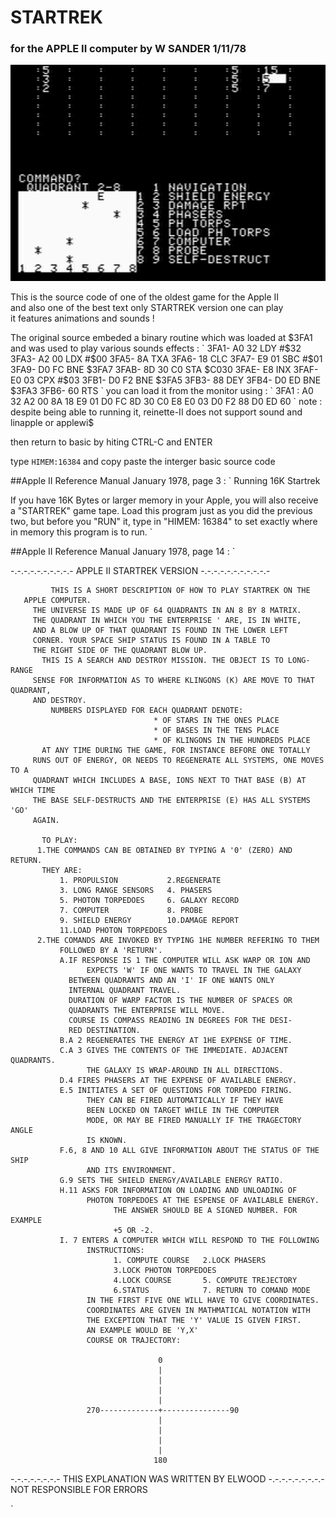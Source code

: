 # STARTREK

### for the APPLE II computer by W SANDER 1/11/78

![screenshoot](startrek.bmp)

This is the source code of one of the oldest game for the Apple II  
and also one of the best text only STARTREK version one can play  
it features animations and sounds !

The original source embeded a binary routine which was loaded at $3FA1 and was used to play various sounds effects :
`
3FA1-   A0 32       LDY   #$32
3FA3-   A2 00       LDX   #$00
3FA5-   8A          TXA
3FA6-   18          CLC
3FA7-   E9 01       SBC   #$01
3FA9-   D0 FC       BNE   $3FA7
3FAB-   8D 30 C0    STA   $C030
3FAE-   E8          INX
3FAF-   E0 03       CPX   #$03
3FB1-   D0 F2       BNE   $3FA5
3FB3-   88          DEY
3FB4-   D0 ED       BNE   $3FA3
3FB6-   60          RTS
`
you can load it from the monitor using :
`
3FA1 : A0 32 A2 00 8A 18 E9 01 D0 FC 8D 30 C0 E8 E0 03 D0 F2 88 D0 ED 60
`
note : despite being able to running it, reinette-II does not support sound and linapple or applewi$

then return to basic by hiting CTRL-C and ENTER

type
`
  HIMEM:16384
`
and copy paste the interger basic source code





##Apple II Reference Manual January 1978, page 3 :
`
Running 16K Startrek

If you have 16K Bytes or larger memory in your Apple, you will also
receive a "STARTREK" game tape. Load this program just as you did
the previous two, but before you "RUN" it, type in "HIMEM: 16384"
to set exactly where in memory this program is to run.
`


##Apple II Reference Manual January 1978, page 14 :
`

-.-.-.-.-.-.-.-.-.-   APPLE II STARTREK VERSION  -.-.-.-.-.-.-.-.-.-.-

             THIS IS A SHORT DESCRIPTION OF HOW TO PLAY STARTREK ON THE
       APPLE COMPUTER.
         THE UNIVERSE IS MADE UP OF 64 QUADRANTS IN AN 8 BY 8 MATRIX.
         THE QUADRANT IN WHICH YOU THE ENTERPRISE ' ARE, IS IN WHITE,
         AND A BLOW UP OF THAT QUADRANT IS FOUND IN THE LOWER LEFT
         CORNER. YOUR SPACE SHIP STATUS IS FOUND IN A TABLE TO
         THE RIGHT SIDE OF THE QUADRANT BLOW UP.
           THIS IS A SEARCH AND DESTROY MISSION. THE OBJECT IS TO LONG-RANGE
         SENSE FOR INFORMATION AS TO WHERE KLINGONS (K) ARE MOVE TO THAT QUADRANT,
         AND DESTROY.
             NUMBERS DISPLAYED FOR EACH QUADRANT DENOTE:
                                    * OF STARS IN THE ONES PLACE
                                    * OF BASES IN THE TENS PLACE
                                    * OF KLINGONS IN THE HUNDREDS PLACE
           AT ANY TIME DURING THE GAME, FOR INSTANCE BEFORE ONE TOTALLY
         RUNS OUT OF ENERGY, OR NEEDS TO REGENERATE ALL SYSTEMS, ONE MOVES TO A
         QUADRANT WHICH INCLUDES A BASE, IONS NEXT TO THAT BASE (B) AT WHICH TIME
         THE BASE SELF-DESTRUCTS AND THE ENTERPRISE (E) HAS ALL SYSTEMS 'GO'
         AGAIN.

           TO PLAY:
          1.THE COMMANDS CAN BE OBTAINED BY TYPING A '0' (ZERO) AND RETURN.
           THEY ARE:
               1. PROPULSION           2.REGENERATE
               3. LONG RANGE SENSORS   4. PHASERS
               5. PHOTON TORPEDOES     6. GALAXY RECORD
               7. COMPUTER             8. PROBE
               9. SHIELD ENERGY        10.DAMAGE REPORT
               11.LOAD PHOTON TORPEDOES
          2.THE COMANDS ARE INVOKED BY TYPING 1HE NUMBER REFERING TO THEM
               FOLLOWED BY A 'RETURN'.
               A.IF RESPONSE IS 1 THE COMPUTER WILL ASK WARP OR ION AND
                     EXPECTS 'W' IF ONE WANTS TO TRAVEL IN THE GALAXY
                 BETWEEN QUADRANTS AND AN 'I' IF ONE WANTS ONLY
                 INTERNAL QUADRANT TRAVEL.
                 DURATION OF WARP FACTOR IS THE NUMBER OF SPACES OR
                 QUADRANTS THE ENTERPRISE WILL MOVE.
                 COURSE IS COMPASS READING IN DEGREES FOR THE DESI-
                 RED DESTINATION.
               B.A 2 REGENERATES THE ENERGY AT 1HE EXPENSE OF TIME.
               C.A 3 GIVES THE CONTENTS OF THE IMMEDIATE. ADJACENT QUADRANTS.
                     THE GALAXY IS WRAP-AROUND IN ALL DIRECTIONS.
               D.4 FIRES PHASERS AT THE EXPENSE OF AVAILABLE ENERGY.
               E.5 INITIATES A SET OF QUESTIONS FOR TORPEDO FIRING.
                     THEY CAN BE FIRED AUTOMATICALLY IF THEY HAVE
                     BEEN LOCKED ON TARGET WHILE IN THE COMPUTER
                     MODE, OR MAY BE FIRED MANUALLY IF THE TRAGECTORY ANGLE
                     IS KNOWN.
               F.6, 8 AND 10 ALL GIVE INFORMATION ABOUT THE STATUS OF THE SHIP
                     AND ITS ENVIRONMENT.
               G.9 SETS THE SHIELD ENERGY/AVAILABLE ENERGY RATIO.
               H.11 ASKS FOR INFORMATION ON LOADING AND UNLOADING OF
                     PHOTON TORPEDOES AT THE ESPENSE OF AVAILABLE ENERGY.
                           THE ANSWER SHOULD BE A SIGNED NUMBER. FOR EXAMPLE
                           +5 OR -2.
               I. 7 ENTERS A COMPUTER WHICH WILL RESPOND TO THE FOLLOWING
                     INSTRUCTIONS:
                           1. COMPUTE COURSE   2.LOCK PHASERS
                           3.LOCK PHOTON TORPEDOES
                           4.LOCK COURSE       5. COMPUTE TREJECTORY
                           6.STATUS            7. RETURN TO COMAND MODE
                     IN THE FIRST FIVE ONE WILL HAVE TO GIVE COORDINATES.
                     COORDINATES ARE GIVEN IN MATHMATICAL NOTATION WITH
                     THE EXCEPTION THAT THE 'Y' VALUE IS GIVEN FIRST.
                     AN EXAMPLE WOULD BE 'Y,X'
                     COURSE OR TRAJECTORY:

                                     0
                                     |
                                     |
                                     |
                                     |
                     270-------------+---------------90
                                     |
                                     |
                                     |
                                     |
                                    180
-.-.-.-.-.-.-.- THIS EXPLANATION WAS WRITTEN BY ELWOOD -.-.-.-.-.-.-.-.-
                          NOT RESPONSIBLE FOR
                                ERRORS
           
`
